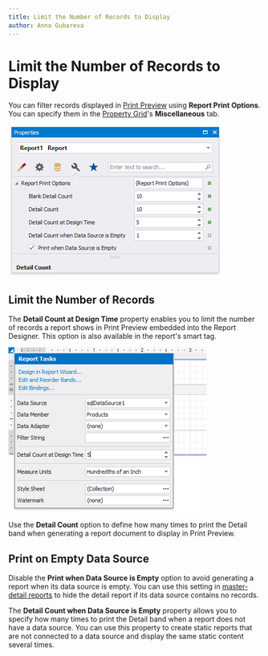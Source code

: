 ```yaml
---
title: Limit the Number of Records to Display
author: Anna Gubareva
---
```

# Limit the Number of Records to Display

You can filter records displayed in [Print Preview](../../preview-print-and-export-reports.md) using **Report Print Options**. You can specify them in the [Property Grid](../../report-designer-tools/ui-panels/property-grid-tabbed-view.md)'s **Miscellaneous** tab.

![](../../../../../images/eurd-win-report-print-options.png)

## **Limit the Number of Records**

The **Detail Count at Design Time** property enables you to limit the number of records a report shows in Print Preview embedded into the Report Designer. This option is also available in the report's smart tag.

![](../../../../../images/eurd-win-report-detail-count-at-design-time.png)

Use the **Detail Count** option to define how many times to print the Detail band when generating a report document to display in Print Preview.

## **Print on Empty Data Source**

Disable the **Print when Data Source is Empty** option to avoid generating a report when its data source is empty. You can use this setting in [master-detail reports](../../create-reports/master-detail-reports-with-detail-report-bands.md) to hide the detail report if its data source contains no records.

The **Detail Count when Data Source is Empty** property allows you to specify how many times to print the Detail band when a report does not have a data source. You can use this property to create static reports that are not connected to a data source and display the same static content several times.
